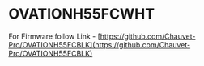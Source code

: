 # OVATIONH55FCWHT

For Firmware follow Link - [https://github.com/Chauvet-Pro/OVATIONH55FCBLK](https://github.com/Chauvet-Pro/OVATIONH55FCBLK)

